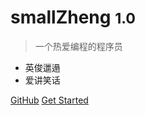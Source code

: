 
# smallZheng <small>1.0</small>

> 一个热爱编程的程序员

- 英俊邋遢
- 爱讲笑话

[GitHub](https://github.com/mousezheng/smileZheng)
[Get Started](#Headline)